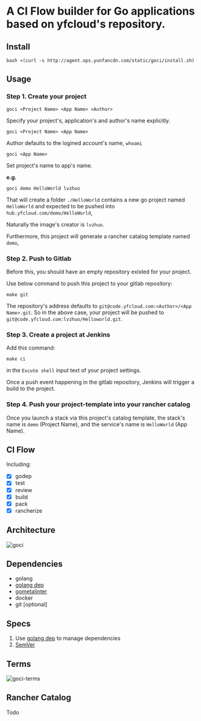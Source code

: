 A CI Flow builder for Go applications based on yfcloud's repository.
=====================================

## Install

```
bash <(curl -s http://agent.ops.yunfancdn.com/static/goci/install.sh)
```

## Usage

### Step 1. Create your project 

```
goci <Project Name> <App Name> <Author>
```

Specify your project's, application's and author's name explicitly.

```
goci <Project Name> <App Name>
```

Author defaults to the logined account's name, `whoami` 

```
goci <App Name>
```

Set project's name to app's name. 


**e.g.**

```
goci demo HelloWorld lvzhuo
```


That will create a folder `./HelloWorld` contains a new go project named `HelloWorld` and expected to be pushed into `hub.yfcloud.com/demo/HelloWorld`,

Naturally the image's creator is `lvzhuo`.

Furthermore, this project will generate a rancher catalog template named `demo`,

### Step 2. Push to Gitlab

Before this, you should have an empty repository existed for your project.

Use below command to push this project to your gitlab repository:

```
make git
```

The repository's address defaults to `git@code.yfcloud.com:<Author>/<App Name>.git`.
So in the above case, your project will be pushed to `git@code.yfcloud.com:lvzhuo/Helloworld.git`.


### Step 3. Create a project at Jenkins

Add this command:
```
make ci
``` 
in the `Excute shell` input text of your project settings.

Once a push event happening in the gitlab repository, Jenkins will trigger a build to the project. 

### Step 4. Push your project-template into your rancher catalog

Once you launch a stack via this project's catalog template, the stack's name is `demo` (Project Name), and the service's name is `HelloWorld` (App Name).


## CI Flow

Including:

- [x] godep
- [x] test
- [x] review
- [x] build
- [x] pack
- [x] rancherize

## Architecture

![goci](http://ww1.sinaimg.cn/large/49e65d94gy1fjq6purw2oj20t40rqta7.jpg)

## Dependencies

- golang
- [golang dep](https://github.com/golang/dep)
- [gometalinter](https://github.com/alecthomas/gometalinter)
- docker
- git [optional]


## Specs

1. Use [golang dep](https://github.com/golang/dep) to manage dependencies 
2. [SemVer](http://semver.org/)

## Terms
![goci-terms](http://ww1.sinaimg.cn/large/49e65d94gy1fjoxowm8qvj21hc0u0afa.jpg)

## Rancher Catalog

Todo